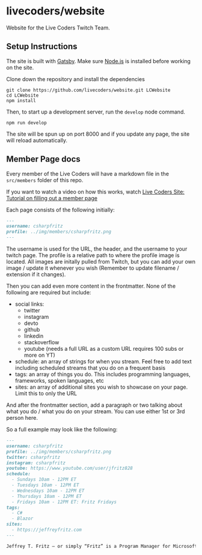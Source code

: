 # livecoders/website

Website for the Live Coders Twitch Team.

## Setup Instructions

The site is built with [Gatsby][]. Make sure [Node.js][] is installed before working on the site.

Clone down the repository and install the dependencies

```shell
git clone https://github.com/livecoders/website.git LCWebsite
cd LCWebsite
npm install
```

Then, to start up a development server, run the `develop` node command.

```shell
npm run develop
```

The site will be spun up on port 8000 and if you update any page, the site will reload automatically.

## Member Page docs

Every member of the Live Coders will have a markdown file in the `src/members` folder of this repo.

If you want to watch a video on how this works, watch [Live Coders Site: Tutorial on filling out a member page](https://www.youtube.com/watch?v=yLjGvOb6eX0)

Each page consists of the following initially:

```markdown
---
username: csharpfritz
profile: ../img/members/csharpfritz.png
---
```

The username is used for the URL, the header, and the username to your twitch page. The profile is a relative path to where the profile image is located. All images are initally pulled from Twitch, but you can add your own image / update it whenever you wish (Remember to update filename / extension if it changes).

Then you can add even more content in the frontmatter. None of the following are required but include:

- social links:
  - twitter
  - instagram
  - devto
  - github
  - linkedin
  - stackoverflow
  - youtube (needs a full URL as a custom URL requires 100 subs or more on YT)
- schedule: an array of strings for when you stream. Feel free to add text including scheduled streams that you do on a frequent basis
- tags: an array of things you do. This includes programming languages, frameworks, spoken languages, etc
- sites: an array of additional sites you wish to showcase on your page. Limit this to only the URL

And after the frontmatter section, add a paragraph or two talking about what you do / what you do on your stream. You can use either 1st or 3rd person here.

So a full example may look like the following:

```markdown
---
username: csharpfritz
profile: ../img/members/csharpfritz.png
twitter: csharpfritz
instagram: csharpfritz
youtube: https://www.youtube.com/user/jfritz828
schedule:
  - Sundays 10am - 12PM ET
  - Tuesdays 10am - 12PM ET
  - Wednesdays 10am - 12PM ET
  - Thursdays 10am - 12PM ET
  - Fridays 10am - 12PM ET: Fritz Fridays
tags:
  - C#
  - Blazor
sites:
  - https://jeffreyfritz.com
---

Jeffrey T. Fritz – or simply “Fritz” is a Program Manager for Microsoft on the ASP.NET and .NET Community Outreach teams...
```

<!-- Reference link definitions -->
[Gatsby]: http://gatsbyjs.org/ "A NodeJS based static website generator"
[Node.js]: https://nodejs.org "Download and install NodeJS for yout platform"
